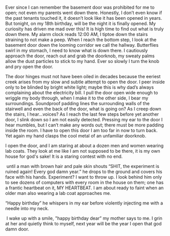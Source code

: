 Ever since I can remember the basement door was prohibited for me to open; not even my parents went down there. Honestly, I don’t even know if the past tenants touched it, it doesn’t look like it has been opened in years. But tonight, on my 18th birthday, will be the night it is finally opened. My curiosity has driven me mad over this! It is high time to find out what is truly down there. My alarm clock reads 12:00 AM, I tiptoe down the stairs straining to not make a peep. When I reach the bottom step, I look at the basement door down the looming corridor we call the hallway. Butterflies swirl in my stomach, I need to know what is down there. I cautiously approach the door, reach out and grab the doorknob, my sweaty palms allow the dust particles to stick to my hand. Ever so slowly I turn the knob and pry open the door. 

The door hinges must not have been oiled in decades because the eeriest creek arises from my slow and subtle attempt to open the door. I peer inside only to be blinded by bright white light; maybe this is why dad’s always complaining about the electricity bill. I pull the door open wide enough to wriggle my body through, when I make it to the other side, I bear my surroundings. Soundproof padding lines the surrounding walls of the stairwell and even the back of the door, what is going on? As I creep down the stairs, I hear...voices? As I reach the last few steps before yet another door, I slink down so I am not easily detected. Pressing my ear to the door I hear mumbles, but I can’t  make any words out; there must be more padding inside the room. I have to open this door I am too far in now to turn back. Yet again my hand clasps the cool metal of an unfamiliar doorknob. 

I open the door, and I am staring at about a dozen men and women wearing lab coats. They look at me like I am not supposed to be there, it is my own house for god's sake! It is a staring contest with no end. 

 until a man with brown hair and pale skin shouts “SHIT, the experiment is ruined again! Every god damn year.” he drops to the ground and covers his face with his hands. Experiment? I want to throw up. I look behind him only to see dozens of computers with every room in the house on them; one has a frantic heartbeat on it, MY HEARTBEAT. I am about ready to faint when an older man also wearing a lab coat approaches me.  

“Happy birthday” he whispers in my ear before violently injecting me with a needle into my neck. 

 I wake up with a smile, "happy birthday dear” my mother says to me. I grin at her and quietly think to myself, next year will be the year I open that god damn door.